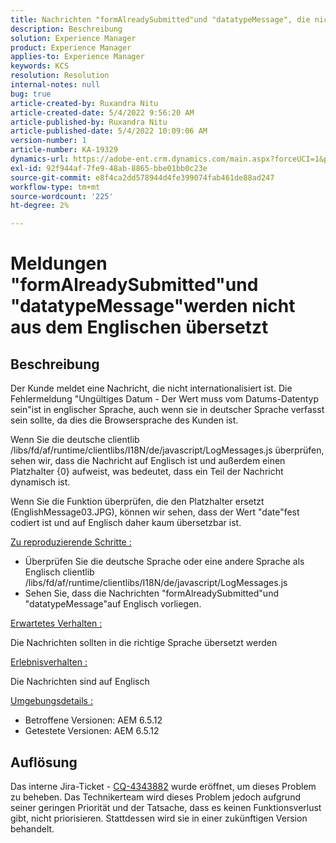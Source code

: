 ```yaml
---
title: Nachrichten "formAlreadySubmitted"und "datatypeMessage", die nicht aus dem Englischen übersetzt wurden
description: Beschreibung
solution: Experience Manager
product: Experience Manager
applies-to: Experience Manager
keywords: KCS
resolution: Resolution
internal-notes: null
bug: true
article-created-by: Ruxandra Nitu
article-created-date: 5/4/2022 9:56:20 AM
article-published-by: Ruxandra Nitu
article-published-date: 5/4/2022 10:09:06 AM
version-number: 1
article-number: KA-19329
dynamics-url: https://adobe-ent.crm.dynamics.com/main.aspx?forceUCI=1&pagetype=entityrecord&etn=knowledgearticle&id=e7458870-90cb-ec11-a7b5-6045bd00db25
exl-id: 92f944af-7fe9-48ab-8865-bbe01bb0c23e
source-git-commit: e8f4ca2dd578944d4fe399074fab461de88ad247
workflow-type: tm+mt
source-wordcount: '225'
ht-degree: 2%

---
```


# Meldungen &quot;formAlreadySubmitted&quot;und &quot;datatypeMessage&quot;werden nicht aus dem Englischen übersetzt

## Beschreibung


Der Kunde meldet eine Nachricht, die nicht internationalisiert ist. Die Fehlermeldung &quot;Ungültiges Datum - Der Wert muss vom Datums-Datentyp sein&quot;ist in englischer Sprache, auch wenn sie in deutscher Sprache verfasst sein sollte, da dies die Browsersprache des Kunden ist.

Wenn Sie die deutsche clientlib /libs/fd/af/runtime/clientlibs/I18N/de/javascript/LogMessages.js überprüfen, sehen wir, dass die Nachricht auf Englisch ist und außerdem einen Platzhalter {0} aufweist, was bedeutet, dass ein Teil der Nachricht dynamisch ist.

Wenn Sie die Funktion überprüfen, die den Platzhalter ersetzt (EnglishMessage03.JPG), können wir sehen, dass der Wert &quot;date&quot;fest codiert ist und auf Englisch daher kaum übersetzbar ist.

<u>Zu reproduzierende Schritte :</u>

- Überprüfen Sie die deutsche Sprache oder eine andere Sprache als Englisch clientlib /libs/fd/af/runtime/clientlibs/I18N/de/javascript/LogMessages.js
- Sehen Sie, dass die Nachrichten &quot;formAlreadySubmitted&quot;und &quot;datatypeMessage&quot;auf Englisch vorliegen.


<u>Erwartetes Verhalten :</u>

Die Nachrichten sollten in die richtige Sprache übersetzt werden

<u>Erlebnisverhalten :</u>

Die Nachrichten sind auf Englisch

<u>Umgebungsdetails :</u>

- Betroffene Versionen: AEM 6.5.12
- Getestete Versionen: AEM 6.5.12



## Auflösung


Das interne Jira-Ticket - [CQ-4343882](https://jira.corp.adobe.com/browse/CQ-4343882) wurde eröffnet, um dieses Problem zu beheben. Das Technikerteam wird dieses Problem jedoch aufgrund seiner geringen Priorität und der Tatsache, dass es keinen Funktionsverlust gibt, nicht priorisieren. Stattdessen wird sie in einer zukünftigen Version behandelt.
